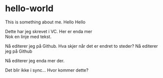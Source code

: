 # hello-world
This is something about me. Hello Hello

Dette har jeg skrevet i VC. Her er enda mer  
Nok en linje med tekst.

Nå editerer jeg på Github. Hva skjer når det er endret to steder?
Nå editerer jeg på Github

Nå editerer jeg enda mer der.

Det blir ikke i sync...
Hvor kommer dette?
